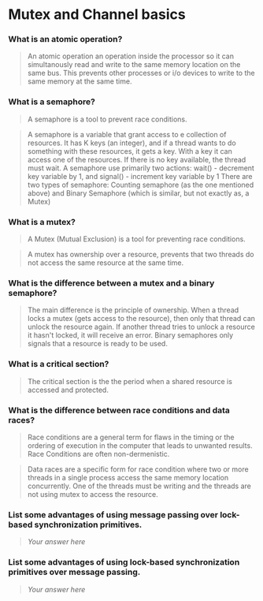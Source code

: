 # Mutex and Channel basics

### What is an atomic operation?
>  An atomic operation an operation inside the processor so it can simultanously read and write to the same memory location on the same bus. This prevents other processes or i/o devices to write to the same memory at the same time.
### What is a semaphore?
> A semaphore is a tool to prevent race conditions.

> A semaphore is a variable that grant access to e collection of resources. It has K keys (an integer), and if a thread wants to do something with these resources, it gets a key. With a key it can access one of the resources. If there is no key available, the thread must wait.
A semaphore use primarily two actions: wait() - decrement key variable by 1, and signal() - increment key variable by 1
There are two types of semaphore: Counting semaphore (as the one mentioned above) and Binary Semaphore (which is similar, but not exactly as, a Mutex)

### What is a mutex?
> A Mutex (Mutual Exclusion) is a tool for preventing race conditions.

> A mutex has ownership over a resource, prevents that two threads do not access the same resource at the same time.

### What is the difference between a mutex and a binary semaphore?
> The main difference is the principle of ownership. When a thread locks a mutex (gets access to the resource), then only that thread can unlock the resource again. If another thread tries to unlock a resource it hasn't locked, it will receive an error. Binary semaphores only signals that a resource is ready to be used.

### What is a critical section?
> The critical section is the the period when a shared resource is accessed and protected.

### What is the difference between race conditions and data races?
 > Race conditions are a general term for flaws in the timing or the ordering of execution in the computer that leads to unwanted results. Race Conditions are often non-dermenistic.

 > Data races are a specific form for race condition where two or more threads in a single process access the same memory location concurrently. One of the threads must be writing and the threads are not using mutex to access the resource.

### List some advantages of using message passing over lock-based synchronization primitives.
> *Your answer here*

### List some advantages of using lock-based synchronization primitives over message passing.
> *Your answer here*
